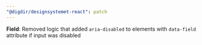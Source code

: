 ```yaml
---
"@digdir/designsystemet-react": patch
---
```


**Field**: Removed logic that added `aria-disabled` to elements with `data-field` attribute if input was disabled
